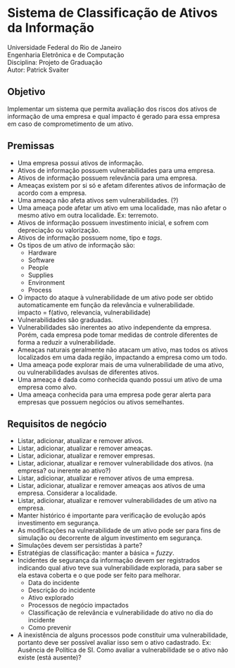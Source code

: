# Sistema de Classificação de Ativos da Informação

Universidade Federal do Rio de Janeiro  
Engenharia Eletrônica e de Computação  
Disciplina: Projeto de Graduação  
Autor: Patrick Svaiter

## Objetivo

Implementar um sistema que permita avaliação dos riscos dos ativos de informação de uma empresa e qual impacto é gerado para essa empresa em caso de comprometimento de um ativo.

## Premissas

- Uma empresa possui ativos de informação.
- Ativos de informação possuem vulnerabilidades para uma empresa.
- Ativos de informação possuem relevância para uma empresa.
- Ameaças existem por si só e afetam diferentes ativos de informação de acordo com a empresa.
- Uma ameaça não afeta ativos sem vulnerabilidades. (?)
- Uma ameaça pode afetar um ativo em uma localidade, mas não afetar o mesmo ativo em outra localidade. Ex: terremoto.
- Ativos de informação possuem investimento inicial, e sofrem com depreciação ou valorização.
- Ativos de informação possuem nome, tipo e _tags_.
- Os tipos de um ativo de informação são:
  - Hardware
  - Software
  - People
  - Supplies
  - Environment
  - Process
- O impacto do ataque à vulnerabilidade de um ativo pode ser obtido automaticamente em função da relevância e vulnerabilidade.  
    impacto = f(ativo, relevancia, vulnerabilidade)
- Vulnerabilidades são graduadas.
- Vulnerabilidades são inerentes ao ativo independente da empresa.
  Porém, cada empresa pode tomar medidas de controle diferentes de forma a reduzir a vulnerabilidade.
- Ameaças naturais geralmente não atacam um ativo, mas todos os ativos localizados em uma dada região, impactando a empresa como um todo.
- Uma ameaça pode explorar mais de uma vulnerabilidade de uma ativo, ou vulnerabilidades avulsas de diferentes ativos.
- Uma ameaça é dada como conhecida quando possui um ativo de uma empresa como alvo.
- Uma ameaça conhecida para uma empresa pode gerar alerta para empresas que possuem negócios ou ativos semelhantes.
  
## Requisitos de negócio

- Listar, adicionar, atualizar e remover ativos.
- Listar, adicionar, atualizar e remover ameaças.
- Listar, adicionar, atualizar e remover empresas.
- Listar, adicionar, atualizar e remover vulnerabilidade dos ativos. (na empresa? ou inerente ao ativo?)
- Listar, adicionar, atualizar e remover ativos de uma empresa.
- Listar, adicionar, atualizar e remover ameaças aos ativos de uma empresa. Considerar a localidade.
- Listar, adicionar, atualizar e remover vulnerabilidades de um ativo na empresa.  
- Manter histórico é importante para verificação de evolução após investimento em segurança.
- As modificações na vulnerabilidade de um ativo pode ser para fins de simulação ou decorrente de algum investimento em segurança.
- Simulações devem ser persistidas à parte?
- Estratégias de classificação: manter a básica = _fuzzy_.
- Incidentes de segurança da informação devem ser registrados indicando qual ativo teve sua vulnerabilidade explorada, para saber se ela estava coberta e o que pode ser feito para melhorar.  
  - Data do incidente
  - Descrição do incidente
  - Ativo explorado
  - Processos de negócio impactados
  - Classificação de relevância e vulnerabilidade do ativo no dia do incidente
  - Como prevenir
- A inexistência de alguns processos pode constituir uma vulnerabilidade, portanto deve ser possível avaliar isso sem o ativo cadastrado.
    Ex: Ausência de Política de SI. Como avaliar a vulnerabilidade se o ativo não existe (está ausente)?
